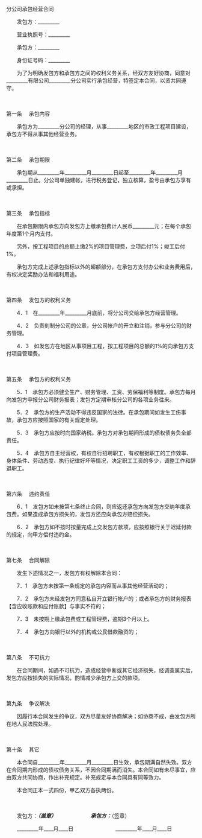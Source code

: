 



分公司承包经营合同



 

　　发包方：_________

　　营业执照号：_________　　

　　承包方：_________

　　身份证号码：_________　　

　　为了为明确发包方和承包方之间的权利义务关系，经双方友好协商，同意对_________有限公司_________分公司实行承包经营，特签定本合同，以资共同遵守。

　　

第一条
　承包内容

　　承包方为_________分公司的经理，从事_________地区的市政工程项目建设，承包方不得从事其他经营业务。

　　

第二条
　承包期限

　　承包期从_________年_________月_________日起至_________年_________月_________日止。分公司单独建帐，进行税务登记，独立核算，盈亏由承包方享有或承担。

　　

第三条
　承包指标

　　在承包期限内承包方向发包方上缴承包费计人民币_________元；在每个承包年度第1个月内支付。

　　另外，按工程项目的总额上缴2%的项目管理费，立项后付1%；竣工后付1%。

　　承包方完成上述承包指标以外的超额部分，在承包方支付办公和业务费用后，有权决定奖励办法和福利用途。

　　

第四条
　发包方的权利义务

　　4．1　在_________年_________月底前，将分公司交给承包方经营管理。

　　4．2　负责刻制分公司的公章，分公司帐户的开立和注销，参与分公司的财务管理。

　　4．3　如发包方在地区从事项目工程，按工程项目的总额的1%的向承包方支付项目管理费。

　　

第五条
　承包方的权利义务

　　5．1　承包方必须健全生产、财务管理、工资、劳保福利等制度。承包方每月向发包方申报分公司财务报表；发包方定期审核分公司的各项业务往来。

　　5．2　承包方的生产活动不得违反国家的法律。在承包期间如发生工伤事故，承包方应按照国家的有关规定处理。

　　5．3　承包方应按时向国家纳税。承包方对承包期间形成的债权债务负全部责任。

　　5．4　承包方自主经营权，有权自行招聘职工，有权根据职工的工作效率、身体条件、劳动态度、执行纪律好坏等情况，决定职工工资的多少，调整工作和辞退职工。

　　

第六条
　违约责任

　　6．1　发包方如未按第七条终止合同，则应返还承包方向发包方交纳年度承包费。如果造成承包方损失的，发包方还应向承包方赔偿损失。

　　6．2　承包方如不按时按量完成上交发包方款项，应按照银行关于迟延付款的规定，向甲方偿付违约金。

　　

第七条
　合同解除

　　发生下述情况之一，发包方有权解除本合同：

　　7．1　承包方未按第一条规定的承包内容而从事其他经营活动的；

　　7．2　承包方未经发包方同意私自开立银行帐户的；或者承包方的财务报表【含应收账款和应付账款】与事实不符的；

　　7．3　未按期上缴承包费或工程管理费，逾期3个月以上。

　　7．4　承包方向银行以外的机构或公民借款融资的；

　　

第八条
　不可抗力

　　在合同期间，如遇不可抗力，造成经营中断或其它经济损失，经调查属实后，发包方应按损失的实际情况，酌情减少承包方上交的款项。

　　

第九条
　争议解决

　　因履行本合同发生的争议，双方尽量友好协商解决；如协商不成，由发包方所在地人民法院处理。

　　

第十条
　其它

　　本合同自_________年_________月_________日生效，承包期满自然失效。双方在合同期内形成的债权债务关系，不因合同期满而消失。本合同如有未尽事宜，应由双方共同协商，作出补充规定。补充规定与本合同具有同等效力。

　　本合同正本一式四份，甲乙双方各执两份。　

　　　

　　发包方：_________（盖章）　　　　　　　承包方：_________（签章）　　

　　_________年____月____日　　　　　　　　_________年____月____日